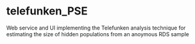 # telefunken_PSE
Web service and UI implementing the Telefunken analysis technique for estimating the size of hidden populations from an anoymous RDS sample
